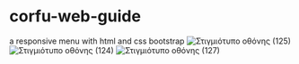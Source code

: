 # corfu-web-guide
a responsive menu with html and css bootstrap
![Στιγμιότυπο οθόνης (125)](https://github.com/billmazio/corfu-web-guide/assets/116730698/048fe1c7-6d23-4bd9-b192-3a9bb85ca93e)
![Στιγμιότυπο οθόνης (124)](https://github.com/billmazio/corfu-web-guide/assets/116730698/e5098eb8-bed2-4248-b553-3853f3e09c78)
![Στιγμιότυπο οθόνης (127)](https://github.com/billmazio/corfu-web-guide/assets/116730698/2988d603-f029-4f0d-89b4-b6131fa27e29)
